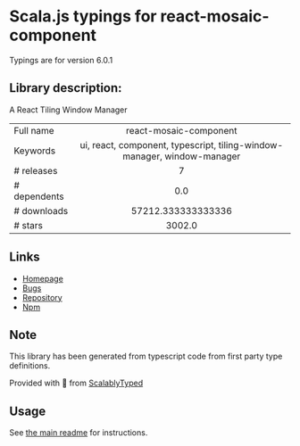 
# Scala.js typings for react-mosaic-component

Typings are for version 6.0.1

## Library description:
A React Tiling Window Manager

|                    |                 |
| ------------------ | :-------------: |
| Full name          | react-mosaic-component |
| Keywords           | ui, react, component, typescript, tiling-window-manager, window-manager |
| # releases         | 7 |
| # dependents       | 0.0 |
| # downloads        | 57212.333333333336 |
| # stars            | 3002.0 |

## Links
- [Homepage](https://github.com/nomcopter/react-mosaic#readme)
- [Bugs](https://github.com/nomcopter/react-mosaic/issues)
- [Repository](https://github.com/nomcopter/react-mosaic)
- [Npm](https://www.npmjs.com/package/react-mosaic-component)
    


## Note
This library has been generated from typescript code from first party type definitions.

Provided with :purple_heart: from [ScalablyTyped](https://github.com/oyvindberg/ScalablyTyped)

## Usage
See [the main readme](../../readme.md) for instructions.


